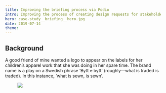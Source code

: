 ```yaml
---
title: Improving the briefing process via Podio
intro: Improving the process of creating design requests for stakeholders using The Five Whys.
hero: case-study__briefing__hero.jpg
date: 2019-07-14
theme: 
---
```


## Background

A good friend of mine wanted a logo to appear on the labels for her children’s apparel work that she was doing in her spare time. The brand name is a play on a Swedish phrase ‘Bytt e bytt’ (roughly—what is traded is traded). In this instance, ‘what is sewn, is sewn’. 
	


<figure>
	<img src="/_assets/img/case-study__sytt__mark.jpg" />
</figure>

